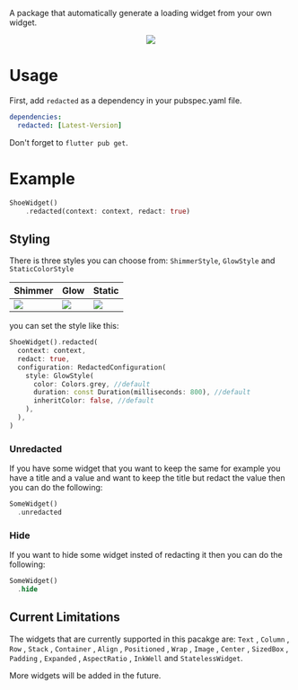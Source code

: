 A package that automatically generate a loading widget from your own widget.
<p style="text-align: center;">
<img src="https://github.com/mhdmoh/redacted/blob/main/screenshots/redacted.gif?raw=true"/>
</p>

# Usage
First, add `redacted` as a dependency in your pubspec.yaml file.

```yaml
dependencies:
  redacted: [Latest-Version]
```

Don't forget to `flutter pub get`.

# Example
```dart
ShoeWidget()
    .redacted(context: context, redact: true)
```

## Styling
There is three styles you can choose from:
`ShimmerStyle`, `GlowStyle` and `StaticColorStyle`

|  Shimmer |  Glow  | Static  |
|----------|--------|---------|
|<img src="https://github.com/mhdmoh/redacted/blob/main/screenshots/shimmer.gif?raw=true"/>|<img src="https://github.com/mhdmoh/redacted/blob/main/screenshots/glow.gif?raw=true"/>|<img src="https://github.com/mhdmoh/redacted/blob/main/screenshots/static.gif?raw=true"/>|


you can set the style like this:
```dart
ShoeWidget().redacted(
  context: context,
  redact: true,
  configuration: RedactedConfiguration(
    style: GlowStyle(
      color: Colors.grey, //default
      duration: const Duration(milliseconds: 800), //default
      inheritColor: false, //default
    ),
  ),
)
```

### Unredacted
If you have some widget that you want to keep the same for example you have a title and a value and want to keep the title but redact the value then you can do the following:
```dart
SomeWidget()
  .unredacted
```

### Hide
If you want to hide some widget insted of redacting it then you can do the following:
```dart
SomeWidget()
  .hide
```

## Current Limitations
The widgets that are currently supported in this pacakge are:
`Text` , `Column` , `Row` , `Stack` , `Container` , `Align` , `Positioned` , `Wrap` , `Image` , `Center` , `SizedBox` , `Padding` , `Expanded` , `AspectRatio` , `InkWell` and `StatelessWidget`.

More widgets will be added in the future.
